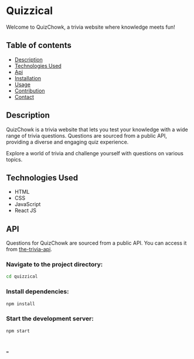 # Quizzical

Welcome to QuizChowk, a trivia website where knowledge meets fun!



## Table of contents

- [Description](#description)
- [Technologies Used](#technologies-used)
- [Api](#api)
- [Installation](#installation)
- [Usage](#usage)
- [Contribution](#contribution)
- [Contact](#contact)

## Description

QuizChowk is a trivia website that lets you test your knowledge with a wide range of trivia questions. Questions are sourced from a public API, providing a diverse and engaging quiz experience.

Explore a world of trivia and challenge yourself with questions on various topics.

## Technologies Used

- HTML
- CSS
- JavaScript
- React JS

## API

Questions for QuizChowk are sourced from a public API. You can access it from [the-trivia-api](https://the-trivia-api.com).




### Navigate to the project directory:

```bash
cd quizzical
```

### Install dependencies:

```bash
npm install
```

### Start the development server:

```bash
npm start



=
